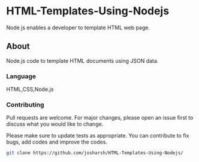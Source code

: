 # HTML-Templates-Using-Nodejs
Node js enables a developer to template HTML web page. 

## About
Node.js code to template HTML documents using JSON data.

### Language
HTML,CSS,Node.js

### Contributing
Pull requests are welcome. For major changes, please open an issue first to discuss what you would like to change.

Please make sure to update tests as appropriate.
You can contribute to fix bugs, add codes and improve the codes.

```bash
git clone https://github.com/josharsh/HTML-Templates-Using-Nodejs/
```

   
